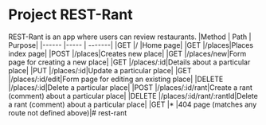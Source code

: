 # Project REST-Rant

REST-Rant is an app where users can review restaurants.
|Method | Path | Purpose|
|------ |----- | -------|
|GET    |/     |Home page|
|GET    |/places|Places index page|
|POST   |/places|Creates new place|
|GET    |/places/new|Form page for creating a new place|
|GET    |/places/:id|Details about a particular place|
|PUT    |/places/:id|Update a particular place|
|GET    |/places/:id/edit|Form page for editing an existing place|
|DELETE |/places/:id|Delete a particular place|
|POST   |/places/:id/rant|Create a rant (comment) about a particular place|
|DELETE |/places/:id/rant/:rantId|Delete a rant (comment) about a particular place|
|GET    |*      |404 page (matches any route not defined above)|# rest-rant
